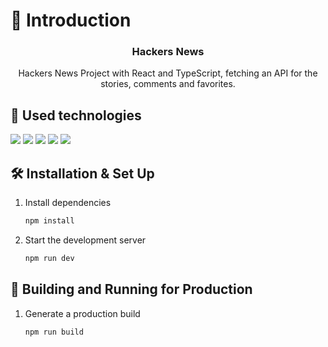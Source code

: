 # 📄 Introduction

<div align="center">
   <h3 align="center">Hackers News</h3>

   <p align="center">Hackers News Project with React and TypeScript, fetching an API for the stories, comments and favorites.</p>
</div>

## 💼 Used technologies

![](https://img.shields.io/badge/HTML5-informational?style=for-the-badge&logo=html&logoColor=edf2f4&color=0b1622&labelColor=ff0000)
![](https://img.shields.io/badge/CSS3-informational?style=for-the-badge&logo=css&logoColor=edf2f4&color=0b1622&labelColor=ff0000)
![](https://img.shields.io/badge/JavaScript-informational?style=for-the-badge&logo=JavaScript&logoColor=edf2f4&color=0b1622&labelColor=ff0000)
![](https://img.shields.io/badge/TypeScript-informational?style=for-the-badge&logo=typescript&logoColor=edf2f4&color=0b1622&labelColor=ff0000)
![](https://img.shields.io/badge/ReactJS-informational?style=for-the-badge&logo=react&logoColor=edf2f4&color=0b1622&labelColor=ff0000)

## 🛠 Installation & Set Up

1. Install dependencies

   ```sh
   npm install
   ```

2. Start the development server

   ```sh
   npm run dev
   ```

## 🚀 Building and Running for Production

1. Generate a production build

   ```sh
   npm run build
   ```
